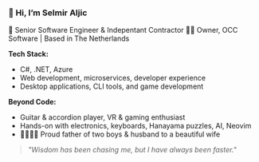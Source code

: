 ### 👋 Hi, I’m Selmir Aljic

🚀 Senior Software Engineer & Indepentant Contractor
🧑‍💻 Owner, OCC Software | Based in The Netherlands

**Tech Stack:**
- C#, .NET, Azure
- Web development, microservices, developer experience
- Desktop applications, CLI tools, and game development

**Beyond Code:**
- Guitar & accordion player, VR & gaming enthusiast
- Hands-on with electronics, keyboards, Hanayama puzzles, AI,
Neovim
- 👨‍👩‍👦‍👦 Proud father of two boys & husband to a beautiful wife

> _"Wisdom has been chasing me, but I have always been faster."_
